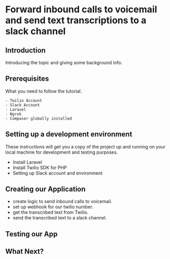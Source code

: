 # Forward inbound calls to voicemail and send text transcriptions to a slack channel 

## Introduction

Introducing the topic and giving some background info.

## Prerequisites

What you need to follow the tutorial.

```
- Twilio Account
- Slack Account
- Laravel
- Ngrok
- Composer globally installed
```

## Setting up a development environment
These instructions will get you a copy of the project up and running on your local machine for development and testing purposes. 
* Install Laravel
* Install Twilio SDK for PHP
* Setting up Slack account and environment

## Creating our Application
* create logic to send inbound calls to voicemail.
* set up webhook for our twilio number.
* get the transcribed text from Twilio.
* send the transcribed text to a slack channel.

## Testing our App

## What Next?


